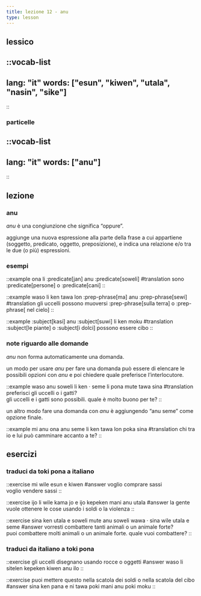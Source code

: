 ```yaml
---
title: lezione 12 - anu
type: lesson
---
```

## lessico
::vocab-list
---
lang: "it"
words: ["esun", "kiwen", "utala", "nasin", "sike"]
---
::

### particelle
::vocab-list
---
lang: "it"
words: ["anu"]
---
::

## lezione
### anu
*anu* è una congiunzione che significa “oppure”.

aggiunge una nuova espressione alla parte della frase a cui appartiene (soggetto, predicato, oggetto, preposizione), e indica una relazione e/o tra le due (o più) espressioni.


### esempi
::example
ona li :predicate[jan] anu :predicate[soweli]
#translation
sono :predicate[persone] o :predicate[cani]
::

::example
waso li ken tawa lon :prep-phrase[ma] anu :prep-phrase[sewi]
#translation
gli uccelli possono muoversi :prep-phrase[sulla terra] o :prep-phrase[ nel cielo]
::

::example
:subject[kasi] anu :subject[suwi] li ken moku
#translation
:subject[le piante] o :subject[i dolci] possono essere cibo
::

### note riguardo alle domande
*anu* non forma automaticamente una domanda.

un modo per usare *anu* per fare una domanda può essere di elencare le possibili opzioni con *anu* e poi chiedere quale preferisce l’interlocutore. 

::example
waso anu soweli li ken · seme li pona mute tawa sina
#translation
preferisci gli uccelli o i gatti? \
gli uccelli e i gatti sono possibili. quale è molto buono per te?
::

un altro modo fare una domanda con *anu* è aggiungendo “anu seme” come opzione finale. 

::example
mi anu ona anu seme li ken tawa lon poka sina
#translation
chi tra io e lui può camminare accanto a te?
::

## esercizi
### traduci da toki pona a italiano
::exercise
mi wile esun e kiwen
#answer
voglio comprare sassi \
voglio vendere sassi
::

::exercise
ijo li wile kama jo e ijo kepeken mani anu utala
#answer
la gente vuole ottenere le cose usando i soldi o la violenza
::

::exercise
sina ken utala e soweli mute anu soweli wawa · sina wile utala e seme
#answer
vorresti combattere tanti animali o un animale forte? \
puoi combattere molti animali o un animale forte. quale vuoi combattere?
::

### traduci da italiano a toki pona
::exercise
gli uccelli disegnano usando rocce o oggetti
#answer
waso li sitelen kepeken kiwen anu ilo
::

::exercise
puoi mettere questo nella scatola dei soldi o nella scatola del cibo
#answer
sina ken pana e ni tawa poki mani anu poki moku
::
